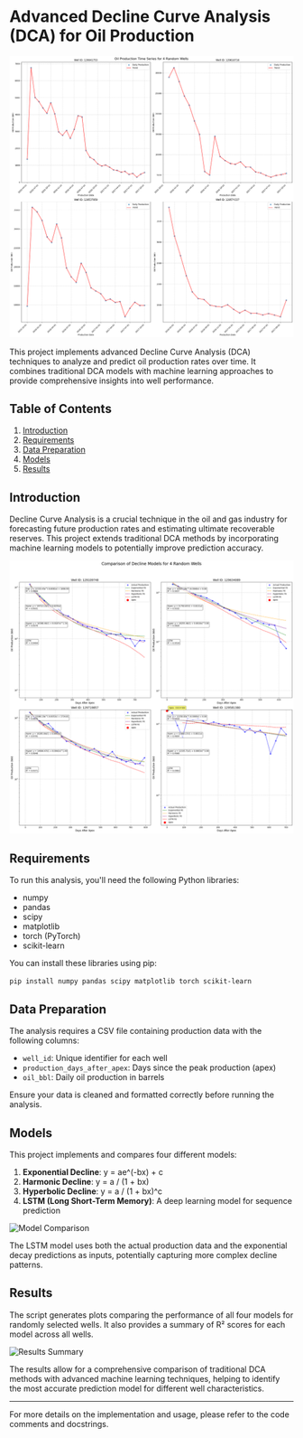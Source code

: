 # Advanced Decline Curve Analysis (DCA) for Oil Production

![DCA Example](images/DCA_example.png)

This project implements advanced Decline Curve Analysis (DCA) techniques to analyze and predict oil production rates over time. It combines traditional DCA models with machine learning approaches to provide comprehensive insights into well performance.

## Table of Contents
1. [Introduction](#introduction)
2. [Requirements](#requirements)
3. [Data Preparation](#data-preparation)
4. [Models](#models)
5. [Results](#results)

## Introduction

Decline Curve Analysis is a crucial technique in the oil and gas industry for forecasting future production rates and estimating ultimate recoverable reserves. This project extends traditional DCA methods by incorporating machine learning models to potentially improve prediction accuracy.

![Production Decline Curve](images/production_decline_curve.png)

## Requirements

To run this analysis, you'll need the following Python libraries:

- numpy
- pandas
- scipy
- matplotlib
- torch (PyTorch)
- scikit-learn

You can install these libraries using pip:

```pip install numpy pandas scipy matplotlib torch scikit-learn```


## Data Preparation

The analysis requires a CSV file containing production data with the following columns:
- `well_id`: Unique identifier for each well
- `production_days_after_apex`: Days since the peak production (apex)
- `oil_bbl`: Daily oil production in barrels

Ensure your data is cleaned and formatted correctly before running the analysis.

## Models

This project implements and compares four different models:

1. **Exponential Decline**: y = ae^(-bx) + c
2. **Harmonic Decline**: y = a / (1 + bx)
3. **Hyperbolic Decline**: y = a / (1 + bx)^c
4. **LSTM (Long Short-Term Memory)**: A deep learning model for sequence prediction

![Model Comparison](images/model_comparison.png)

The LSTM model uses both the actual production data and the exponential decay predictions as inputs, potentially capturing more complex decline patterns.

## Results

The script generates plots comparing the performance of all four models for randomly selected wells. It also provides a summary of R² scores for each model across all wells.

![Results Summary](images/results_summary.png)

The results allow for a comprehensive comparison of traditional DCA methods with advanced machine learning techniques, helping to identify the most accurate prediction model for different well characteristics.

---

For more details on the implementation and usage, please refer to the code comments and docstrings.